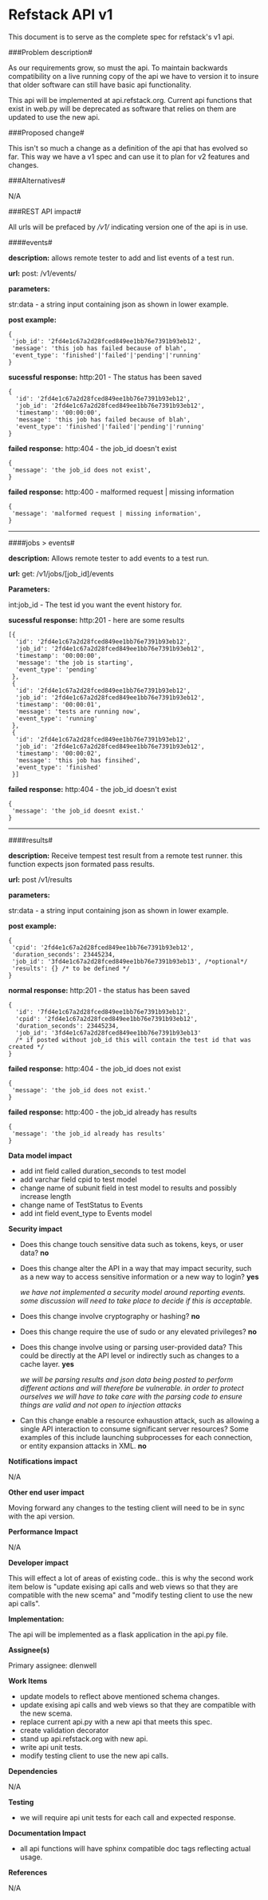 Refstack API v1
===============
This document is to serve as the complete spec for refstack's v1 api.

###Problem description#

As our requirements grow, so must the api. To maintain backwards compatibility on a live running copy of the api we have to version it to insure that older software can still have basic api functionality.

This api will be implemented at api.refstack.org. Current api functions that exist in web.py will be deprecated as software that relies on them are updated to use the new api.

###Proposed change#

This isn't so much a change as a definition of the api that has evolved so far. This way we have a v1 spec and can use it to plan for v2 features and changes.

###Alternatives#

N/A

###REST API impact#

All urls will be prefaced by */v1/* indicating version one of the api is in use.

####events#

**description:** allows remote tester to add and list events of a test run.

**url:** post: /v1/events/

**parameters:**

str:data - a string input containing json as shown in lower example.

**post example:**

    {
     'job_id': '2fd4e1c67a2d28fced849ee1bb76e7391b93eb12',
     'message': 'this job has failed because of blah',
     'event_type': 'finished'|'failed'|'pending'|'running'
    }

**sucessful response:** http:201 - The status has been saved

    {
      'id': '2fd4e1c67a2d28fced849ee1bb76e7391b93eb12',
      'job_id': '2fd4e1c67a2d28fced849ee1bb76e7391b93eb12',
      'timestamp': '00:00:00',
      'message': 'this job has failed because of blah',
      'event_type': 'finished'|'failed'|'pending'|'running'
    }

**failed response:** http:404 - the job_id doesn't exist

    {
     'message': 'the job_id does not exist',
    }

**failed response:** http:400 - malformed request | missing information

    {
     'message': 'malformed request | missing information',
    }

------------

####jobs > events#

**description:** Allows remote tester to add events to a test run.

**url:** get: /v1/jobs/[job_id]/events

**Parameters:**

int:job_id - The test id you want the event history for.

**sucessful response:** http:201 - here are some results

    [{
      'id': '2fd4e1c67a2d28fced849ee1bb76e7391b93eb12',
      'job_id': '2fd4e1c67a2d28fced849ee1bb76e7391b93eb12',
      'timestamp': '00:00:00',
      'message': 'the job is starting',
      'event_type': 'pending'
     },
     {
      'id': '2fd4e1c67a2d28fced849ee1bb76e7391b93eb12',
      'job_id': '2fd4e1c67a2d28fced849ee1bb76e7391b93eb12',
      'timestamp': '00:00:01',
      'message': 'tests are running now',
      'event_type': 'running'
     },
     {
      'id': '2fd4e1c67a2d28fced849ee1bb76e7391b93eb12',
      'job_id': '2fd4e1c67a2d28fced849ee1bb76e7391b93eb12',
      'timestamp': '00:00:02',
      'message': 'this job has finsihed',
      'event_type': 'finished'
     }]

**failed response:** http:404 - the job_id doesn't exist

    {
     'message': 'the job_id doesnt exist.'
    }

------------

####results#

**description:** Receive tempest test result from a remote test runner. this function expects json formated pass results.

**url:** post /v1/results

**parameters:**

str:data - a string input containing json as shown in lower example.

**post example:**

    {
     'cpid': '2fd4e1c67a2d28fced849ee1bb76e7391b93eb12',
     'duration_seconds': 23445234,
     'job_id': '3fd4e1c67a2d28fced849ee1bb76e7391b93eb13', /*optional*/
     'results': {} /* to be defined */
    }

**normal response:** http:201 - the status has been saved

    {
      'id': '7fd4e1c67a2d28fced849ee1bb76e7391b93eb12',
      'cpid': '2fd4e1c67a2d28fced849ee1bb76e7391b93eb12',
      'duration_seconds': 23445234,
      'job_id': '3fd4e1c67a2d28fced849ee1bb76e7391b93eb13'
      /* if posted without job_id this will contain the test id that was created */
    }

**failed response:** http:404 - the job_id does not exist

    {
     'message': 'the job_id does not exist.'
    }

**failed response:** http:400 - the job_id already has results

    {
     'message': 'the job_id already has results'
    }

**Data model impact**

* add int field called duration_seconds to test model
* add varchar field cpid to test model
* change name of subunit field in test model to results and possibly increase length
* change name of TestStatus to Events
* add int field event_type to Events model

**Security impact**

* Does this change touch sensitive data such as tokens, keys, or user data? **no**

* Does this change alter the API in a way that may impact security, such as a new way to access sensitive information or a new way to login?  **yes**

    _we have not implemented a security model around reporting events. some discussion will need to take place to decide if this is acceptable._

* Does this change involve cryptography or hashing?  **no**

* Does this change require the use of sudo or any elevated privileges?  **no**

* Does this change involve using or parsing user-provided data? This could
  be directly at the API level or indirectly such as changes to a cache layer. **yes**

    _we will be parsing results and json data being posted to perform different actions and will therefore be vulnerable. in order to protect ourselves we will have to take care with the parsing code to ensure things are valid and not open to injection attacks_

* Can this change enable a resource exhaustion attack, such as allowing a single API interaction to consume significant server resources? Some examples of this include launching subprocesses for each connection, or entity expansion attacks in XML. **no**


**Notifications impact**

N/A

**Other end user impact**

Moving forward any changes to the testing client will need to be in sync with the api version.

**Performance Impact**

N/A

**Developer impact**

This will effect a lot of areas of existing code.. this is why the second work item below is "update exising api calls and web views so that they are compatible with the new scema" and "modify testing client to use the new api calls".

**Implementation:**

The api will be implemented as a flask application in the api.py file.

**Assignee(s)**

Primary assignee:
  dlenwell

**Work Items**

* update models to reflect above mentioned schema changes.
* update exising api calls and web views so that they are compatible with the new scema.
* replace current api.py with a new api that meets this spec.
* create validation decorator
* stand up api.refstack.org with new api.
* write api unit tests.
* modify testing client to use the new api calls.

**Dependencies**

N/A

**Testing**

* we will require api unit tests for each call and expected response.

**Documentation Impact**

* all api functions will have sphinx compatible doc tags reflecting actual usage.

**References**

N/A